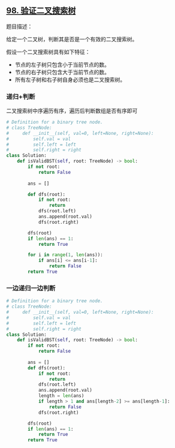 ## [98. 验证二叉搜索树](https://leetcode-cn.com/problems/validate-binary-search-tree/)

题目描述：

给定一个二叉树，判断其是否是一个有效的二叉搜索树。

假设一个二叉搜索树具有如下特征：

- 节点的左子树只包含小于当前节点的数。
- 节点的右子树只包含大于当前节点的数。
- 所有左子树和右子树自身必须也是二叉搜索树。



### 递归+判断

二叉搜索树中序遍历有序，遍历后判断数组是否有序即可

```python
# Definition for a binary tree node.
# class TreeNode:
#     def __init__(self, val=0, left=None, right=None):
#         self.val = val
#         self.left = left
#         self.right = right
class Solution:
    def isValidBST(self, root: TreeNode) -> bool:
        if not root:
            return False
        
        ans = []

        def dfs(root):
            if not root:
                return
            dfs(root.left)
            ans.append(root.val)
            dfs(root.right)

        dfs(root)
        if len(ans) == 1:
            return True

        for i in range(1, len(ans)):
            if ans[i] <= ans[i-1]:
                return False
        return True
```

### 一边递归一边判断

```python
# Definition for a binary tree node.
# class TreeNode:
#     def __init__(self, val=0, left=None, right=None):
#         self.val = val
#         self.left = left
#         self.right = right
class Solution:
    def isValidBST(self, root: TreeNode) -> bool:
        if not root:
            return False
        
        ans = []
        def dfs(root):
            if not root:
                return
            dfs(root.left)
            ans.append(root.val)
            length = len(ans)
            if length > 1 and ans[length-2] >= ans[length-1]:
                return False
            dfs(root.right)

        dfs(root)
        if len(ans) == 1:
            return True
        return True
```

